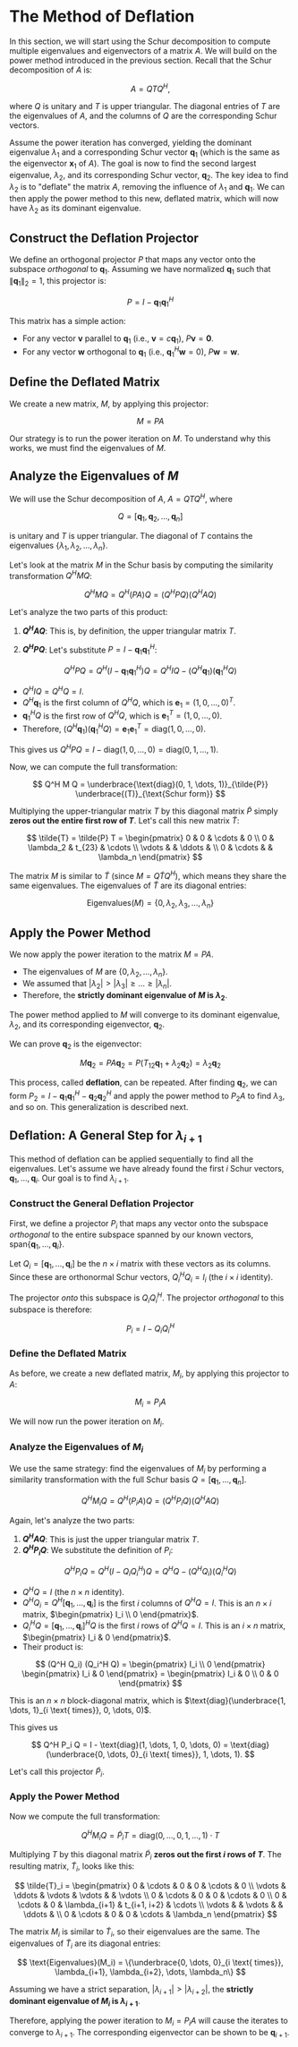 # The Method of Deflation

In this section, we will start using the Schur decomposition to compute multiple eigenvalues and eigenvectors of a matrix $A$. We will build on the power method introduced in the previous section. Recall that the Schur decomposition of $A$ is:

$$
A = Q T Q^H,
$$

where $Q$ is unitary and $T$ is upper triangular. The diagonal entries of
$T$ are the eigenvalues of $A$, and the columns of $Q$ are the corresponding Schur vectors.

Assume the power iteration has converged, yielding the dominant eigenvalue $\lambda_1$ and a corresponding Schur vector $\boldsymbol{q}_1$ (which is the same as the eigenvector $\boldsymbol{x}_1$ of $A$). The goal is now to find the second largest eigenvalue, $\lambda_2$, and its corresponding Schur vector, $\boldsymbol{q}_2$. The key idea to find $\lambda_2$ is to "deflate" the matrix $A$, removing the influence of $\lambda_1$ and $\boldsymbol{q}_1$. We can then apply the power method to this new, deflated matrix, which will now have $\lambda_2$ as its dominant eigenvalue.

## Construct the Deflation Projector

We define an orthogonal projector $P$ that maps any vector onto the subspace *orthogonal* to $\boldsymbol{q}_1$. Assuming we have normalized $\boldsymbol{q}_1$ such that $\|\boldsymbol{q}_1\|_2 = 1$, this projector is:

$$
P = I - \boldsymbol{q}_1 \boldsymbol{q}_1^H
$$

This matrix has a simple action:

* For any vector $\boldsymbol{v}$ parallel to $\boldsymbol{q}_1$ (i.e., $\boldsymbol{v} = c \boldsymbol{q}_1$), $P \boldsymbol{v} = \boldsymbol{0}$.
* For any vector $\boldsymbol{w}$ orthogonal to $\boldsymbol{q}_1$ (i.e., $\boldsymbol{q}_1^H \boldsymbol{w} = 0$), $P \boldsymbol{w} = \boldsymbol{w}$.

## Define the Deflated Matrix

We create a new matrix, $M$, by applying this projector:

$$M = P A$$

Our strategy is to run the power iteration on $M$. To understand why this works, we must find the eigenvalues of $M$.

## Analyze the Eigenvalues of $M$

We will use the Schur decomposition of $A$, $A = Q T Q^H$, where 

$$
Q = [\boldsymbol{q}_1, \boldsymbol{q}_2, \dots, \boldsymbol{q}_n]
$$ 

is unitary and $T$ is upper triangular. The diagonal of $T$ contains the eigenvalues $\{\lambda_1, \lambda_2, \dots, \lambda_n\}$.

Let's look at the matrix $M$ in the Schur basis by computing the similarity transformation $Q^H M Q$:

$$
Q^H M Q = Q^H (P A) Q = (Q^H P Q) (Q^H A Q)
$$

Let's analyze the two parts of this product:

1.  **$Q^H A Q$**: This is, by definition, the upper triangular matrix $T$.

2.  **$Q^H P Q$**: Let's substitute $P = I - \boldsymbol{q}_1 \boldsymbol{q}_1^H$:

$$
Q^H P Q = Q^H (I - \boldsymbol{q}_1 \boldsymbol{q}_1^H) Q = Q^H I Q - (Q^H \boldsymbol{q}_1) (\boldsymbol{q}_1^H Q)
$$

* $Q^H I Q = Q^H Q = I$.
* $Q^H \boldsymbol{q}_1$ is the first column of $Q^H Q$, which is $\boldsymbol{e}_1 = (1, 0, \dots, 0)^T$.
* $\boldsymbol{q}_1^H Q$ is the first row of $Q^H Q$, which is $\boldsymbol{e}_1^T = (1, 0, \dots, 0)$.
* Therefore, $(Q^H \boldsymbol{q}_1) (\boldsymbol{q}_1^H Q) = \boldsymbol{e}_1 \boldsymbol{e}_1^T = \text{diag}(1, 0, \dots, 0)$.

This gives us $Q^H P Q = I - \text{diag}(1, 0, \dots, 0) = \text{diag}(0, 1, \dots, 1)$.

Now, we can compute the full transformation:

$$
Q^H M Q = \underbrace{\text{diag}(0, 1, \dots, 1)}_{\tilde{P}} \underbrace{(T)}_{\text{Schur form}}
$$

Multiplying the upper-triangular matrix $T$ by this diagonal matrix $\tilde{P}$ simply **zeros out the entire first row of $T$**. Let's call this new matrix $\tilde{T}$:

$$
\tilde{T} = \tilde{P} T =
\begin{pmatrix}
0 & 0 & \cdots & 0 \\
0 & \lambda_2 & t_{23} & \cdots \\
\vdots & & \ddots & \\
0 & \cdots & & \lambda_n
\end{pmatrix}
$$

The matrix $M$ is similar to $\tilde{T}$ (since $M = Q \tilde{T} Q^H$), which means they share the same eigenvalues. The eigenvalues of $\tilde{T}$ are its diagonal entries:

$$
\text{Eigenvalues}(M) = \{0, \lambda_2, \lambda_3, \dots, \lambda_n\}
$$

## Apply the Power Method

We now apply the power iteration to the matrix $M = PA$.

* The eigenvalues of $M$ are $\{0, \lambda_2, \dots, \lambda_n\}$.
* We assumed that $|\lambda_2| > |\lambda_3| \ge \dots \ge |\lambda_n|$.
* Therefore, the **strictly dominant eigenvalue of $M$ is $\lambda_2$**.

The power method applied to $M$ will converge to its dominant eigenvalue, $\lambda_2$, and its corresponding eigenvector, $\boldsymbol{q}_2$.

We can prove $\boldsymbol{q}_2$ is the eigenvector: 

$$
M \boldsymbol{q}_2 = PA \boldsymbol{q}_2 = P(T_{12}\boldsymbol{q}_1 + \lambda_2 \boldsymbol{q}_2) = \lambda_2 \boldsymbol{q}_2
$$

This process, called **deflation**, can be repeated. After finding $\boldsymbol{q}_2$, we can form $P_2 = I - \boldsymbol{q}_1 \boldsymbol{q}_1^H - \boldsymbol{q}_2 \boldsymbol{q}_2^H$ and apply the power method to $P_2 A$ to find $\lambda_3$, and so on. This generalization is described next.

## Deflation: A General Step for $\lambda_{i+1}$

This method of deflation can be applied sequentially to find all the eigenvalues. Let's assume we have already found the first $i$ Schur vectors, $\boldsymbol{q}_1, \dots, \boldsymbol{q}_i$. Our goal is to find $\lambda_{i+1}$.

### Construct the General Deflation Projector

First, we define a projector $P_i$ that maps any vector onto the subspace *orthogonal* to the entire subspace spanned by our known vectors, $\text{span}\{\boldsymbol{q}_1, \dots, \boldsymbol{q}_i\}$.

Let $Q_i = [\boldsymbol{q}_1, \dots, \boldsymbol{q}_i]$ be the $n \times i$ matrix with these vectors as its columns. Since these are orthonormal Schur vectors, $Q_i^H Q_i = I_i$ (the $i \times i$ identity).

The projector *onto* this subspace is $Q_i Q_i^H$. The projector *orthogonal* to this subspace is therefore:

$$
P_i = I - Q_i Q_i^H
$$

### Define the Deflated Matrix

As before, we create a new deflated matrix, $M_i$, by applying this projector to $A$:

$$
M_i = P_i A
$$

We will now run the power iteration on $M_i$.

### Analyze the Eigenvalues of $M_i$

We use the same strategy: find the eigenvalues of $M_i$ by performing a similarity transformation with the full Schur basis $Q = [\boldsymbol{q}_1, \dots, \boldsymbol{q}_n]$.

$$
Q^H M_i Q = Q^H (P_i A) Q = (Q^H P_i Q) (Q^H A Q)
$$

Again, let's analyze the two parts:

1.  **$Q^H A Q$**: This is just the upper triangular matrix $T$.
2.  **$Q^H P_i Q$**: We substitute the definition of $P_i$:

$$
Q^H P_i Q = Q^H (I - Q_i Q_i^H) Q = Q^H Q - (Q^H Q_i) (Q_i^H Q)
$$

* $Q^H Q = I$ (the $n \times n$ identity).
* $Q^H Q_i = Q^H [\boldsymbol{q}_1, \dots, \boldsymbol{q}_i]$ is the first $i$ columns of $Q^H Q = I$. This is an $n \times i$ matrix, $\begin{pmatrix} I_i \\ 0 \end{pmatrix}$.
* $Q_i^H Q = [\boldsymbol{q}_1, \dots, \boldsymbol{q}_i]^H Q$ is the first $i$ rows of $Q^H Q = I$. This is an $i \times n$ matrix, $\begin{pmatrix} I_i & 0 \end{pmatrix}$.
* Their product is:

$$
(Q^H Q_i) (Q_i^H Q) = \begin{pmatrix} I_i \\ 0 \end{pmatrix} \begin{pmatrix} I_i & 0 \end{pmatrix} = \begin{pmatrix} I_i & 0 \\ 0 & 0 \end{pmatrix}
$$

This is an $n \times n$ block-diagonal matrix, which is $\text{diag}(\underbrace{1, \dots, 1}_{i \text{ times}}, 0, \dots, 0)$.

This gives us 

$$
Q^H P_i Q = I - \text{diag}(1, \dots, 1, 0, \dots, 0) = \text{diag}(\underbrace{0, \dots, 0}_{i \text{ times}}, 1, \dots, 1).
$$

Let's call this projector $\tilde{P}_i$.

### Apply the Power Method

Now we compute the full transformation:

$$
Q^H M_i Q = \tilde{P}_i T = \text{diag}(0, \dots, 0, 1, \dots, 1) \cdot T
$$

Multiplying $T$ by this diagonal matrix $\tilde{P}_i$ **zeros out the first $i$ rows of $T$**. The resulting matrix, $\tilde{T}_i$, looks like this:

$$
\tilde{T}_i =
\begin{pmatrix}
0 & \cdots & 0 & 0 & \cdots & 0 \\
\vdots & \ddots & \vdots & \vdots & & \vdots \\
0 & \cdots & 0 & 0 & \cdots & 0 \\
0 & \cdots & 0 & \lambda_{i+1} & t_{i+1, i+2} & \cdots \\
\vdots & & \vdots & & \ddots & \\
0 & \cdots & 0 & 0 & \cdots & \lambda_n
\end{pmatrix}
$$

The matrix $M_i$ is similar to $\tilde{T}_i$, so their eigenvalues are the same. The eigenvalues of $\tilde{T}_i$ are its diagonal entries:

$$
\text{Eigenvalues}(M_i) = \{\underbrace{0, \dots, 0}_{i \text{ times}}, \lambda_{i+1}, \lambda_{i+2}, \dots, \lambda_n\}
$$

Assuming we have a strict separation, $|\lambda_{i+1}| > |\lambda_{i+2}|$, the **strictly dominant eigenvalue of $M_i$ is $\lambda_{i+1}$**.

Therefore, applying the power iteration to $M_i = P_i A$ will cause the iterates to converge to $\lambda_{i+1}$. The corresponding eigenvector can be shown to be $\boldsymbol{q}_{i+1}$.